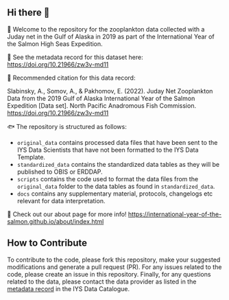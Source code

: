 ## Hi there 👋

🙋 Welcome to the repository for the zooplankton data collected with a Juday net in the Gulf of Alaska in 2019 as part of the International Year of the Salmon High Seas Expedition.

🤖 See the metadata record for this dataset here: https://doi.org/10.21966/zw3v-md11

🚢 Recommended citation for this data record:

Slabinsky, A., Somov, A., & Pakhomov, E. (2022). Juday Net Zooplankton Data from the 2019 Gulf of Alaska International Year of the Salmon Expedition [Data set]. North Pacific Anadromous Fish Commission. https://doi.org/10.21966/zw3v-md11

🐟 The repository is structured as follows: 
  * `original_data` contains processed data files that have been sent to the IYS Data Scientists that have not been formatted to the IYS Data Template.
  * `standardized_data` contains the standardized data tables as they will be published to OBIS or ERDDAP. 
  * `scripts` contains the code used to format the data files from the `original_data` folder to the data tables as found in `standardized_data`.
  * `docs` contains any supplementary material, protocols, changelogs etc relevant for data interpretation.

🦐 Check out our about page for more info! https://international-year-of-the-salmon.github.io/about/index.html

## How to Contribute  

To contribute to the code, please fork this repository, make your suggested modifications and generate a pull request (PR). For any issues related to the code, please create an issue in this repository. Finally, for any questions related to the data, please contact the data provider as listed in the [metadata record](https://iys.hakai.org/dataset/ca-cioos_b294672e-b03c-4aa9-b4c4-e567ae0a9571) in the IYS Data Catalogue.
